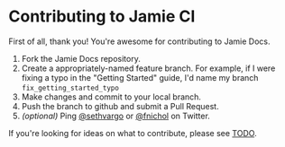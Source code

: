 Contributing to Jamie CI
========================
First of all, thank you! You're awesome for contributing to Jamie Docs.

1. Fork the Jamie Docs repository.
2. Create a appropriately-named feature branch. For example, if I were fixing
   a typo in the "Getting Started" guide, I'd name my branch
   `fix_getting_started_typo`
3. Make changes and commit to your local branch.
4. Push the branch to github and submit a Pull Request.
5. *(optional)* Ping [@sethvargo](http://twiiter.com/sethvargo) or
   [@fnichol](http://twitter.com/fnichol) on Twitter.

If you're looking for ideas on what to contribute, please see
[TODO](https://github.com/jamie-ci/jamie-ci.github.com/blob/source/TODO.md).
